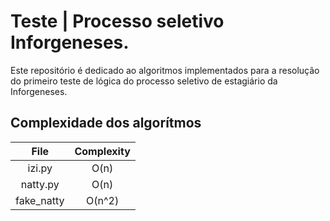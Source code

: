 # Teste | Processo seletivo Inforgeneses.

Este repositório é dedicado ao algoritmos implementados para a resolução do primeiro teste de lógica do processo seletivo de estagiário da Inforgeneses.

## Complexidade dos algorítmos

|  **File**  | **Complexity** |
|:----------:|:--------------:|
|   izi.py   |      O(n)      |
|  natty.py  |      O(n)      |
| fake_natty |     O(n^2)     |
